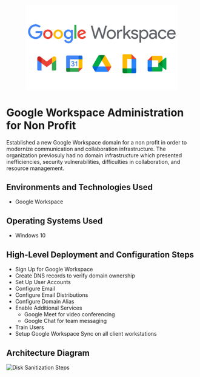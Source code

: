 <p align="center">
<img src="assets/google-workspace.jpeg" width="400" alt="Google Workspace" />
</p>

# Google Workspace Administration for Non Profit 
Established a new Google Workspace domain for a non profit in order to modernize communication and collaboration infrastructure.  The organization previosuly had no domain infrastructure which presented inefficiencies, security vulnerabilities, difficulties in collaboration, and resource management.

## Environments and Technologies Used

- Google Workspace

## Operating Systems Used

- Windows 10

## High-Level Deployment and Configuration Steps

- Sign Up for Google Workspace
- Create DNS records to verify domain ownership
- Set Up User Accounts
- Configure Email
- Configure Email Distributions
- Configure Domain Alias
- Enable Additional Services
    - Google Meet for video conferencing 
    - Google Chat for team messaging
- Train Users
- Setup Google Workspace Sync on all client workstations


<h2>Architecture Diagram</h2>

<p>
<img src="https://i.imgur.com/DJmEXEB.png" height="80%" width="80%" alt="Disk Sanitization Steps"/>
</p>
